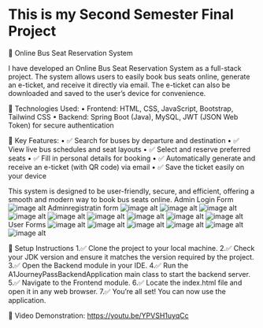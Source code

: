 # This is my Second Semester Final Project

🚌 Online Bus Seat Reservation System

I have developed an Online Bus Seat Reservation System as a full-stack project.
The system allows users to easily book bus seats online, generate an e-ticket, and receive it directly via email. The e-ticket can also be downloaded and saved to the user’s device for convenience.

🔧 Technologies Used:
	•	Frontend: HTML, CSS, JavaScript, Bootstrap, Tailwind CSS
	•	Backend: Spring Boot (Java), MySQL, JWT (JSON Web Token) for secure authentication

🌟 Key Features:
	•	✅ Search for buses by departure and destination
	•	✅ View live bus schedules and seat layouts
	•	✅ Select and reserve preferred seats
	•	✅ Fill in personal details for booking
	•	✅ Automatically generate and receive an e-ticket (with QR code) via email
	•	✅ Save the ticket easily on your device

This system is designed to be user-friendly, secure, and efficient, offering a smooth and modern way to book bus seats online.
Admin Login Form
![image alt](https://github.com/mcharith/Second-Semester-Final-Project/blob/471bffbf67f9c50dffe322dde31e1b61ec186dd1/Screenshot%202025-04-16%20at%2022.41.22.png)
Adminregistratin form
![image alt](https://github.com/mcharith/Second-Semester-Final-Project/blob/471bffbf67f9c50dffe322dde31e1b61ec186dd1/Screenshot%202025-04-16%20at%2022.41.35.png)
![image alt](https://github.com/mcharith/Second-Semester-Final-Project/blob/319bf7c683f5b6792502f6d4d71f19a4dfafc5b9/Screenshot%202025-04-16%20at%2022.11.03.png)
![image alt](https://github.com/mcharith/Second-Semester-Final-Project/blob/3dfd068362a472caea6f56db63fc26e7413d4999/Screenshot%202025-04-16%20at%2022.11.09.png)
![image alt](https://github.com/mcharith/Second-Semester-Final-Project/blob/3dfd068362a472caea6f56db63fc26e7413d4999/Screenshot%202025-04-16%20at%2022.11.17.png)
![image alt](https://github.com/mcharith/Second-Semester-Final-Project/blob/3dfd068362a472caea6f56db63fc26e7413d4999/Screenshot%202025-04-16%20at%2022.11.25.png)
![image alt](https://github.com/mcharith/Second-Semester-Final-Project/blob/3dfd068362a472caea6f56db63fc26e7413d4999/Screenshot%202025-04-16%20at%2022.11.29.png)
![image alt](https://github.com/mcharith/Second-Semester-Final-Project/blob/3dfd068362a472caea6f56db63fc26e7413d4999/Screenshot%202025-04-16%20at%2022.11.38.png)
![image alt](https://github.com/mcharith/Second-Semester-Final-Project/blob/3dfd068362a472caea6f56db63fc26e7413d4999/Screenshot%202025-04-16%20at%2022.11.50.png)
![image alt](https://github.com/mcharith/Second-Semester-Final-Project/blob/3dfd068362a472caea6f56db63fc26e7413d4999/Screenshot%202025-04-16%20at%2022.11.55.png)
User Forms
![image alt](https://github.com/mcharith/Second-Semester-Final-Project/blob/ad2421e48e06885b085aac7ecfbb64a382c98650/Screenshot%202025-04-16%20at%2022.12.43.png)
![image alt](https://github.com/mcharith/Second-Semester-Final-Project/blob/ad2421e48e06885b085aac7ecfbb64a382c98650/Screenshot%202025-04-16%20at%2022.15.08.png)
![image alt](https://github.com/mcharith/Second-Semester-Final-Project/blob/ad2421e48e06885b085aac7ecfbb64a382c98650/Screenshot%202025-04-16%20at%2022.15.25.png)
![image alt](https://github.com/mcharith/Second-Semester-Final-Project/blob/ad2421e48e06885b085aac7ecfbb64a382c98650/Screenshot%202025-04-16%20at%2022.16.37.png)
![image alt](https://github.com/mcharith/Second-Semester-Final-Project/blob/ad2421e48e06885b085aac7ecfbb64a382c98650/Screenshot%202025-04-16%20at%2022.16.56.png)
![image alt](https://raw.githubusercontent.com/mcharith/Second-Semester-Final-Project/ea3f209da033c7b00f26ca36c7b6390482190447/Screenshot%202025-04-16%20at%2022.17.23.jpeg)

🔧 Setup Instructions
1.✅ Clone the project to your local machine.
2.✅ Check your JDK version and ensure it matches the version required by the project.
3.✅ Open the Backend module in your IDE.
4.✅ Run the A1JourneyPassBackendApplication main class to start the backend server.
5.✅ Navigate to the Frontend module.
6.✅ Locate the index.html file and open it in any web browser.
7.✅ You’re all set! You can now use the application.

🎥 Video Demonstration: https://youtu.be/YPVSH1uyqCc
